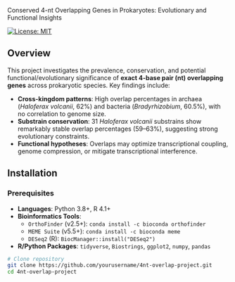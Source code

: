  Conserved 4-nt Overlapping Genes in Prokaryotes: Evolutionary and Functional Insights

[![License: MIT](https://img.shields.io/badge/License-MIT-yellow.svg)](https://opensource.org/licenses/MIT)

## Overview
This project investigates the prevalence, conservation, and potential functional/evolutionary significance of **exact 4-base pair (nt) overlapping genes** across prokaryotic species. Key findings include:
- **Cross-kingdom patterns**: High overlap percentages in archaea (*Haloferax volcanii*, 62%) and bacteria (*Bradyrhizobium*, 60.5%), with no correlation to genome size.
- **Substrain conservation**: 31 *Haloferax volcanii* substrains show remarkably stable overlap percentages (59–63%), suggesting strong evolutionary constraints.
- **Functional hypotheses**: Overlaps may optimize transcriptional coupling, genome compression, or mitigate transcriptional interference.

## Installation
### Prerequisites
- **Languages**: Python 3.8+, R 4.1+
- **Bioinformatics Tools**:
  - `OrthoFinder` (v2.5+): `conda install -c bioconda orthofinder`
  - `MEME Suite` (v5.5+): `conda install -c bioconda meme`
  - `DESeq2` (R): `BiocManager::install("DESeq2")`
- **R/Python Packages**: `tidyverse`, `Biostrings`, `ggplot2`, `numpy`, `pandas`

```bash
# Clone repository
git clone https://github.com/yourusername/4nt-overlap-project.git
cd 4nt-overlap-project
